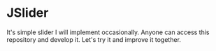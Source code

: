 # JSlider
It's simple slider I will implement occasionally.
Anyone can access this repository and develop it.
Let's try it and improve it together.
